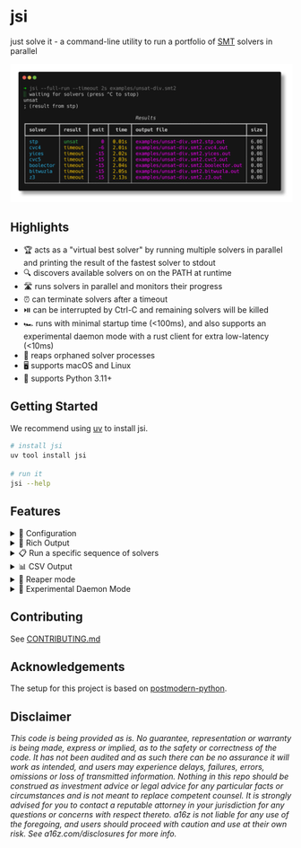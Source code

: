 # jsi

just solve it - a command-line utility to run a portfolio of [SMT](https://en.wikipedia.org/wiki/Satisfiability_modulo_theories) solvers in parallel

![Screenshot of jsi running on an unsat division problem](static/images/unsat-div-screenshot.png)


## Highlights

- 🏆 acts as a "virtual best solver" by running multiple solvers in parallel and printing the result of the fastest solver to stdout
- 🔍 discovers available solvers on on the PATH at runtime
- 🛣️ runs solvers in parallel and monitors their progress
- ⏰ can terminate solvers after a timeout
- ⏯️ can be interrupted by Ctrl-C and remaining solvers will be killed
- 🏎 runs with minimal startup time (<100ms), and also supports an experimental daemon mode with a rust client for extra low-latency (<10ms)
- 🔪 reaps orphaned solver processes
- 🖥️ supports macOS and Linux
- 🐍 supports Python 3.11+


## Getting Started

We recommend using [uv](https://docs.astral.sh/uv/) to install jsi.

```sh
# install jsi
uv tool install jsi

# run it
jsi --help
```


## Features

<details>
<summary>🧰 Configuration</summary>

This is how jsi finds and runs solvers:

- it first attempts to load custom solver definitions from `~/.jsi/solvers.json`
- if that file doesn't exist, it loads the default definitions from the installed package (see [src/jsi/config/solvers.json](src/jsi/config/solvers.json))

Based on these definitions, jsi knows what executables to look for, whether a given solver is enabled, how to enable model generation, etc.

Then:
- it looks up the solver cache in `~/.jsi/cache.json`
- if that file doesn't exist, it will scan the PATH and cache the results

It does this because loading cached paths is 4-5x faster than scanning the PATH.

💡 Tip: `~/.jsi/cache.json` can always be safely deleted, jsi will generate it again next time it runs. If you make changes to `~/.jsi/solvers.json` (like adding a new solver), you should delete the cache file, otherwise jsi won't pick up the new solver.
</details>


<details>
<summary>🎨 Rich Output</summary>

jsi uses [rich](https://rich.readthedocs.io/en/stable/) to render nice colored output. However importing rich at startup adds about 30-40ms to jsi's startup time, so by default jsi only uses rich if it detects that its output is a tty.

If you want to minimize jsi's startup time, you can force it to use basic output by redirecting its stderr to a file: `jsi ... 2> jsi.err`
</details>


<details>
<summary>📋 Run a specific sequence of solvers</summary>

Sometimes it can be useful to run only a subset of available solvers, for instance when you already know the top 2-3 solvers for a given problem.

jsi supports a `--sequence` option that allows you to specify a sequence of solvers to run as a comma-separated list of solver names (as defined in your `~/.jsi/solvers.json` file).

![Screenshot of jsi running a sequence of solvers](static/images/jsi-sequence-screenshot.png)
</details>


<details>
<summary>📊 CSV Output</summary>

In addition to the table output, jsi can also output results in CSV format, which is useful for further processing like generating graphs or importing into spreadsheets (especially in conjunction with the `--full-run` option).

```sh
$ jsi --full-run --sequence stp,cvc4,cvc5 --csv examples/unsat-div.smt2
stp returned unsat
cvc4 returned unsat
cvc5 returned unsat
unsat
; (result from stp)

                                   Results
┏━━━━━━━━┳━━━━━━━━┳━━━━━━┳━━━━━━━━┳━━━━━━━━━━━━━━━━━━━━━━━━━━━━━━━━━━┳━━━━━━┓
┃ solver ┃ result ┃ exit ┃   time ┃ output file                      ┃ size ┃
┡━━━━━━━━╇━━━━━━━━╇━━━━━━╇━━━━━━━━╇━━━━━━━━━━━━━━━━━━━━━━━━━━━━━━━━━━╇━━━━━━┩
│ stp    │ unsat  │    0 │  0.01s │ examples/unsat-div.smt2.stp.out  │ 6.0B │
│ cvc4   │ unsat  │    0 │  9.75s │ examples/unsat-div.smt2.cvc4.out │ 6.0B │
│ cvc5   │ unsat  │    0 │ 13.01s │ examples/unsat-div.smt2.cvc5.out │ 6.0B │
└────────┴────────┴──────┴────────┴──────────────────────────────────┴──────┘
writing results to: examples/unsat-div.smt2.csv

$ bat examples/unsat-div.smt2.csv

───────┬─────────────────────────────────────────────────────────────────────
       │ File: examples/unsat-div.smt2.csv
───────┼─────────────────────────────────────────────────────────────────────
   1   │ solver,result,exit,time,output file,size
   2   │ stp,unsat,0,0.01s,examples/unsat-div.smt2.stp.out,6
   3   │ cvc4,unsat,0,9.75s,examples/unsat-div.smt2.cvc4.out,6
   4   │ cvc5,unsat,0,13.01s,examples/unsat-div.smt2.cvc5.out,6
```
</details>


<details>
<summary>🔪 Reaper mode</summary>

jsi makes a best effort to be resilient about crashes and avoid orphaned solver processes. In particular:
- it spawns a reaper thread that checks if the jsi's parent process is still running, and if not, it will kill all solver subprocesses
- it handles keyboard interrupts and SIGTERM
- it can optionally spawn a reaper subprocess that monitors jsi's pid, and if it notices that jsi has died, it will kill any solver subprocesses
</details>


<details>
<summary>🧪 Experimental Daemon Mode</summary>

jsi can also run in daemon mode, where it will start a subprocess to handle requests. This mode is experimental and subject to change.

```sh
# start the daemon with
jsi --daemon

# or
python -m jsi.server

# tail server logs with
tail -f ~/.jsi/daemon/server.{err,out}
```

The daemon will listen for requests on a unix socket, and each request should be a single line containing the path to an smt2 file to solve.

You can then send requests to the daemon:

```sh
# directly with nc
$ echo -n $(pwd)/examples/easy-sat.smt2 | nc -U ~/.jsi/daemon/server.sock
sat
; (result from yices)

# with the included Python client
$ python -m jsi.client examples/easy-sat.smt2
sat
; (result from yices)
```

or for the lowest latency, use the included Rust client:

```sh
# build it
(cd jsi-client-rs && cargo build --release)

# install it
(cd jsi-client-rs && ln -s $(pwd)/target/release/jsif /usr/local/bin/jsif)

# use it
jsif examples/easy-sat.smt2
```

This benchmark shows why you might want to use the Rust client:

```sh
hyperfine --shell=none \
  "python -m jsi.client examples/easy-sat.smt2" \
  "jsif examples/easy-sat.smt2"

Benchmark 1: python -m jsi.client examples/easy-sat.smt2
  Time (mean ± σ):     290.9 ms ±   9.1 ms    [User: 75.7 ms, System: 18.9 ms]
  Range (min … max):   282.3 ms … 313.5 ms    10 runs

Benchmark 2: jsif examples/easy-sat.smt2
  Time (mean ± σ):     196.7 ms ±   4.3 ms    [User: 1.2 ms, System: 2.3 ms]
  Range (min … max):   190.9 ms … 207.2 ms    15 runs

Summary
  jsif examples/easy-sat.smt2 ran
    1.48 ± 0.06 times faster than python -m jsi.client examples/easy-sat.smt2
```

⚠️ **Warning**: the daemon mode is experimental and subject to change. Not all options are supported at this time (like `--sequence`, `--csv`, `--timeout`, etc).
</details>


## Contributing

See [CONTRIBUTING.md](CONTRIBUTING.md)


## Acknowledgements

The setup for this project is based on [postmodern-python](https://rdrn.me/postmodern-python/).


## Disclaimer

_This code is being provided as is. No guarantee, representation or warranty is being made, express or implied, as to the safety or correctness of the code. It has not been audited and as such there can be no assurance it will work as intended, and users may experience delays, failures, errors, omissions or loss of transmitted information. Nothing in this repo should be construed as investment advice or legal advice for any particular facts or circumstances and is not meant to replace competent counsel. It is strongly advised for you to contact a reputable attorney in your jurisdiction for any questions or concerns with respect thereto. a16z is not liable for any use of the foregoing, and users should proceed with caution and use at their own risk. See a16z.com/disclosures for more info._
